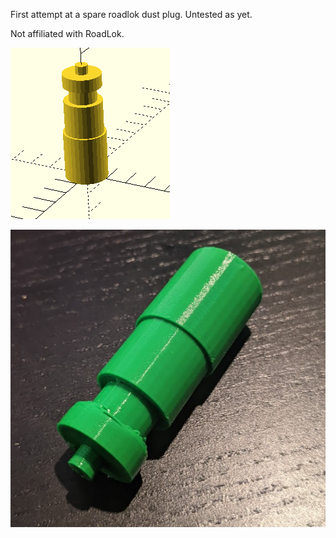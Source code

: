 First attempt at a spare roadlok dust plug. Untested as yet.

Not affiliated with RoadLok.

![Model](model.png)

![Print](print.png)
